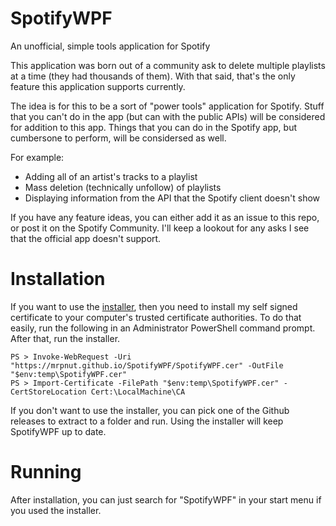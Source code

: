 # SpotifyWPF
An unofficial, simple tools application for Spotify

This application was born out of a community ask to delete multiple playlists at a time (they had thousands of them).  With that said,
that's the only feature this application supports currently.

The idea is for this to be a sort of "power tools" application for Spotify.  Stuff that you can't do in the app (but can with the public APIs)
will be considered for addition to this app.  Things that you can do in the Spotify app, but cumbersone to perform, will be considersed as
well.

For example:
* Adding all of an artist's tracks to a playlist
* Mass deletion (technically unfollow) of playlists
* Displaying information from the API that the Spotify client doesn't show

If you have any feature ideas, you can either add it as an issue to this repo, or post it on the Spotify Community.  I'll keep a lookout
for any asks I see that the official app doesn't support.

# Installation

If you want to use the [installer](https://mrpnut.github.io/SpotifyWPF/SpotifyWPF.appinstaller), then you need to install my self signed certificate to your computer's trusted certificate authorities.
To do that easily, run the following in an Administrator PowerShell command prompt.  After that, run the installer.

```
PS > Invoke-WebRequest -Uri "https://mrpnut.github.io/SpotifyWPF/SpotifyWPF.cer" -OutFile "$env:temp\SpotifyWPF.cer"
PS > Import-Certificate -FilePath "$env:temp\SpotifyWPF.cer" -CertStoreLocation Cert:\LocalMachine\CA
```

If you don't want to use the installer, you can pick one of the Github releases to extract to a folder and run.
Using the installer will keep SpotifyWPF up to date.

# Running

After installation, you can just search for "SpotifyWPF" in your start menu if you used the installer.
